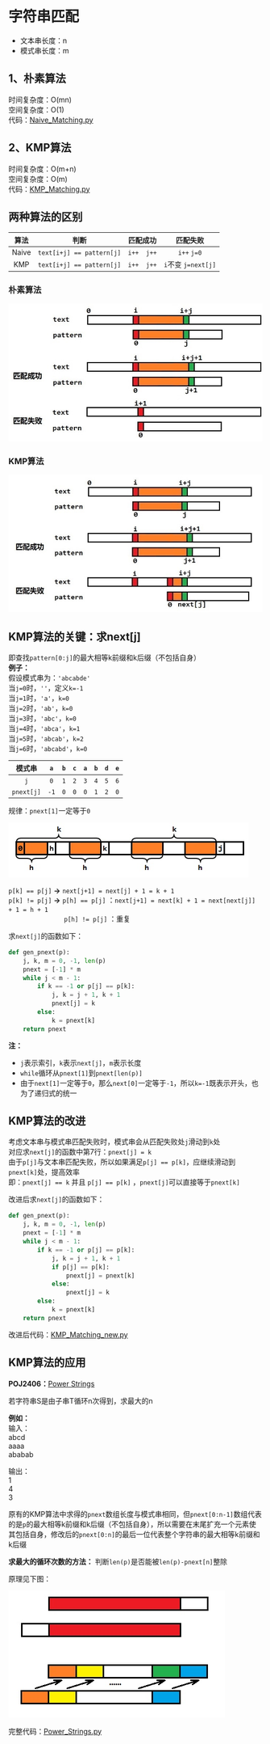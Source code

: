 # 字符串匹配

- 文本串长度：n
- 模式串长度：m

## 1、朴素算法
时间复杂度：O(mn)  
空间复杂度：O(1)  
代码：[Naive_Matching.py](code/Naive_Matching.py)

## 2、KMP算法
时间复杂度：O(m+n)  
空间复杂度：O(m)  
代码：[KMP_Matching.py](code/KMP_Matching.py)

## 两种算法的区别

| 算法  | 判断                    | 匹配成功 | 匹配失败        |
| :---: | :---:                   | :---:    | :---:           |
| Naive | `text[i+j] == pattern[j]` | `i++  j++` | `i++`   `j=0`       |
| KMP   | `text[i+j] == pattern[j]` | `i++  j++` | `i`不变 `j=next[j]` |

### 朴素算法

![朴素算法](https://github.com/Donrinho/Algorithm/raw/master/String/picture/01.jpg)

### KMP算法

![KMP算法](https://github.com/Donrinho/Algorithm/raw/master/String/picture/02.jpg)

## KMP算法的关键：求next[j]
即查找`pattern[0:j]`的最大相等k前缀和k后缀（不包括自身）  
**例子：**  
假设模式串为：`'abcabde'`  
当`j=0`时，`''`，定义`k=-1`  
当`j=1`时，`'a'`，`k=0`  
当`j=2`时，`'ab'`，`k=0`  
当`j=3`时，`'abc'`，`k=0`  
当`j=4`时，`'abca'`，`k=1`  
当`j=5`时，`'abcab'`，`k=2`  
当`j=6`时，`'abcabd'`，`k=0`  

| 模式串  | `a` | `b` | `c` | `a` | `b` | `d` | `e` |
| :---: | :---: | :---: | :---: | :---: | :---: | :---: | :---: |
| `j` | `0` | `1` | `2` | `3` | `4` | `5` | `6` |
| `pnext[j]` | `-1` | `0` | `0` | `0` | `1` | `2` | `0` |

规律：`pnext[1]`一定等于`0`  

![pnext](https://github.com/Donrinho/Algorithm/raw/master/String/picture/03.jpg)

`p[k] == p[j]` **→** `next[j+1] = next[j] + 1 = k + 1`  
`p[k] != p[j]` **→** `p[h] == p[j]` ：`next[j+1] = next[k] + 1 = next[next[j]] + 1 = h + 1`  
&nbsp;&nbsp;&nbsp;&nbsp;&nbsp;&nbsp;&nbsp;&nbsp;&nbsp;&nbsp;&nbsp;&nbsp;&nbsp;&nbsp;&nbsp;&nbsp;&nbsp;&nbsp;&nbsp;&nbsp;&nbsp;&nbsp;&nbsp;&nbsp;&nbsp;&nbsp;&nbsp;&nbsp;`p[h] != p[j]` ：重复  

求`next[j]`的函数如下：
```python
def gen_pnext(p):
    j, k, m = 0, -1, len(p)
    pnext = [-1] * m
    while j < m - 1:
        if k == -1 or p[j] == p[k]:
            j, k = j + 1, k + 1
            pnext[j] = k
        else:
            k = pnext[k]
    return pnext
```
**注：**  
- `j`表示索引，`k`表示`next[j]`，`m`表示长度
- `while`循环从`pnext[1]`到`pnext[len(p)]`
- 由于`next[1]`一定等于`0`，那么`next[0]`一定等于`-1`，所以`k=-1`既表示开头，也为了递归式的统一

## KMP算法的改进
考虑文本串与模式串匹配失败时，模式串会从匹配失败处`j`滑动到`k`处  
对应求`next[j]`的函数中第7行：`pnext[j] = k`  
由于`p[j]`与文本串匹配失败，所以如果满足`p[j] == p[k]`，应继续滑动到`pnext[k]`处，提高效率  
即：`pnext[j] == k` 并且 `p[j] == p[k]` ，`pnext[j]`可以直接等于`pnext[k]`  

改进后求`next[j]`的函数如下：
```python
def gen_pnext(p):
    j, k, m = 0, -1, len(p)
    pnext = [-1] * m
    while j < m - 1:
        if k == -1 or p[j] == p[k]:
            j, k = j + 1, k + 1
            if p[j] == p[k]:
                pnext[j] = pnext[k]
            else:
                pnext[j] = k
        else:
            k = pnext[k]
    return pnext
```

改进后代码：[KMP_Matching_new.py](code/KMP_Matching_new.py)

## KMP算法的应用
**POJ2406：**[Power Strings](http://poj.org/problem?id=2406)  

若字符串S是由子串T循环n次得到，求最大的n  

**例如：**  
输入：  
abcd  
aaaa  
ababab  

输出：  
1  
4  
3  

原有的KMP算法中求得的`pnext`数组长度与模式串相同，但`pnext[0:n-1]`数组代表的是`p`的最大相等k前缀和k后缀（不包括自身），所以需要在末尾扩充一个元素使其包括自身，修改后的`pnext[0:n]`的最后一位代表整个字符串的最大相等k前缀和k后缀  

**求最大的循环次数的方法：** 判断`len(p)`是否能被`len(p)-pnext[n]`整除  

原理见下图：

![Power Strings](https://github.com/Donrinho/Algorithm/raw/master/String/picture/04.jpg)

完整代码：[Power_Strings.py](code/Power_Strings.py)
